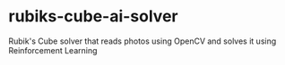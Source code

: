 # rubiks-cube-ai-solver
Rubik's Cube solver that reads photos using OpenCV and solves it using Reinforcement Learning
